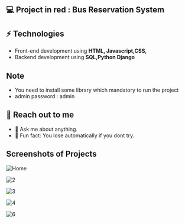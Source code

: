 ## 💻 Project in red : Bus Reservation System

## ⚡ Technologies 
- Front-end development using **HTML, Javascript,CSS,**
- Backend development using **SQL,Python Django**

## Note
- You need to install some library which mandatory to run the project
- admin password : admin

## 👋 Reach out to me 
- 💬 Ask me about anything.
- 💎 Fun fact: You lose automatically if you dont try.
  
## Screenshots of Projects
![Home](https://github.com/RoshanChef/Bus_Reservation/assets/103868228/b1a2a6de-9394-4444-9031-ac7c6df11978)



 ![2](https://github.com/RoshanChef/Bus_Reservation/assets/103868228/15494bce-17f0-481f-a9f9-cb6f7a9fdb17)

 ![3](https://github.com/RoshanChef/Bus_Reservation/assets/103868228/599b1ac4-a84d-40b2-9792-0d2fb4be6fa4)

![4](https://github.com/RoshanChef/Bus_Reservation/assets/103868228/158bc578-9c21-4484-b8eb-bd165890052d)

![6](https://github.com/RoshanChef/Bus_Reservation/assets/103868228/f933e34e-09f2-4caa-92bf-006de1785f48)

